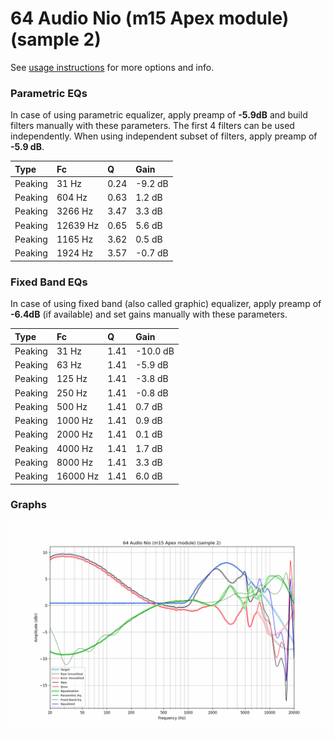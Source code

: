 # 64 Audio Nio (m15 Apex module) (sample 2)
See [usage instructions](https://github.com/jaakkopasanen/AutoEq#usage) for more options and info.

### Parametric EQs
In case of using parametric equalizer, apply preamp of **-5.9dB** and build filters manually
with these parameters. The first 4 filters can be used independently.
When using independent subset of filters, apply preamp of **-5.9 dB**.

| Type    | Fc       |    Q | Gain    |
|:--------|:---------|:-----|:--------|
| Peaking | 31 Hz    | 0.24 | -9.2 dB |
| Peaking | 604 Hz   | 0.63 | 1.2 dB  |
| Peaking | 3266 Hz  | 3.47 | 3.3 dB  |
| Peaking | 12639 Hz | 0.65 | 5.6 dB  |
| Peaking | 1165 Hz  | 3.62 | 0.5 dB  |
| Peaking | 1924 Hz  | 3.57 | -0.7 dB |

### Fixed Band EQs
In case of using fixed band (also called graphic) equalizer, apply preamp of **-6.4dB**
(if available) and set gains manually with these parameters.

| Type    | Fc       |    Q | Gain     |
|:--------|:---------|:-----|:---------|
| Peaking | 31 Hz    | 1.41 | -10.0 dB |
| Peaking | 63 Hz    | 1.41 | -5.9 dB  |
| Peaking | 125 Hz   | 1.41 | -3.8 dB  |
| Peaking | 250 Hz   | 1.41 | -0.8 dB  |
| Peaking | 500 Hz   | 1.41 | 0.7 dB   |
| Peaking | 1000 Hz  | 1.41 | 0.9 dB   |
| Peaking | 2000 Hz  | 1.41 | 0.1 dB   |
| Peaking | 4000 Hz  | 1.41 | 1.7 dB   |
| Peaking | 8000 Hz  | 1.41 | 3.3 dB   |
| Peaking | 16000 Hz | 1.41 | 6.0 dB   |

### Graphs
![](./64%20Audio%20Nio%20(m15%20Apex%20module)%20(sample%202).png)